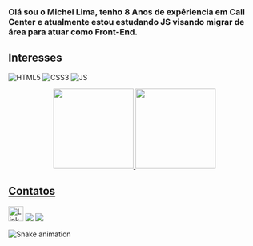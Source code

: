 ### Olá sou o Michel Lima, tenho 8 Anos de expêriencia em Call Center e atualmente estou estudando JS visando migrar de área para atuar como Front-End. 

## Interesses
![HTML5](https://img.shields.io/badge/HTML5-E34F26?style=for-the-badge&logo=html5&logoColor=white)
![CSS3](https://img.shields.io/badge/CSS3-1572B6?style=for-the-badge&logo=css3&logoColor=white)
![JS](https://img.shields.io/badge/JavaScript-323330?style=for-the-badge&logo=javascript&logoColor=F7DF1E) 

<div align="center">
  <a href="https://github.com/Michel-LlMA">
  <img height="160em" src="https://github-readme-stats.vercel.app/api?username=Michel-LlMA&show_icons=true&theme=dark&include_all_commits=true&count_private=true"/>
  <img height="160em" src="https://github-readme-stats.vercel.app/api/top-langs/?username=Michel-LlMA&layout=compact&langs_count=7&theme=dark"/>
</div>
  
## Contatos

<div>

[<img src='https://img.shields.io/badge/LinkedIn-0077B5?style=for-the-badge&logo=linkedin&logoColor=white' alt='Linkedin' height='30'>](linkedin.com/in/michel-lima-b28210248)
<a href = "mailto:michellima.dev@gmail.com"><img src="https://img.shields.io/badge/-Gmail-%23333?style=for-the-badge&logo=gmail&logoColor=white" target="_blank"></a>
<a href="https://instagram.com/michel.limaa" target="_blank"><img src="https://img.shields.io/badge/-Instagram-%23E4405F?style=for-the-badge&logo=instagram&logoColor=white" target="_blank"></a>

</div>

![Snake animation](https://github.com/Michel-LlMA/Michel-LlMA/blob/output/github-contribution-grid-snake.svg)
